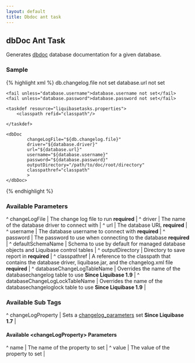```yaml
---
layout: default
title: Dbdoc ant task
---
```


## dbDoc Ant Task ##

Generates [dbdoc](../dbdoc.html) database documentation for a given database.

### Sample ###

{% highlight xml %}
<target name="update-database" depends="prepare">
    <fail unless="db.changelog.file">db.changelog.file not set</fail>
    <fail unless="database.url">database.url not set</fail>

    <fail unless="database.username">database.username not set</fail>
    <fail unless="database.password">database.password not set</fail>

    <taskdef resource="liquibasetasks.properties">
        <classpath refid="classpath"/>

    </taskdef>

    <dbDoc
            changeLogFile="${db.changelog.file}"
            driver="${database.driver}"
            url="${database.url}"
            username="${database.username}"
            password="${database.password}"
            outputDirectory="/path/to/doc/root/directory"
            classpathref="classpath"
            >
    </dbDoc>
</target>
{% endhighlight %}



### Available Parameters ###

^ changeLogFile  | The change log file to run **required**  |
^ driver  | The name of the database driver to connect with  | 
^ url  | The database URL **required**  |
^ username  | The database username to connect with **required**  |
^ password  | The password to use when connecting to the database **required**  |
^ defaultSchemaName  | Schema to use by default for managed database objects and Liquibase control tables  |
^ outputDirectory  | Directory to save report in **required**  |
^ classpathref  | A reference to the classpath that contains the database driver, liquibase.jar, and the changelog.xml file **required**  |
^ databaseChangeLogTableName  | Overrides the name of the databasechangelog table to use **Since Liquibase 1.9** |
^ databaseChangeLogLockTableName  | Overrides the name of the databasechangeloglock table to use **Since Liquibase 1.9** |

### Available Sub Tags ###
^ changeLogProperty  | Sets a [changelog_parameters](../changelog_parameters.html) set **Since Liquibase 1.7** |

#### Available &lt;changeLogProperty&gt; Parameters ####
^ name  | The name of the property to set  | 
^ value  | The value of the property to set  | 
